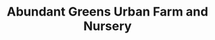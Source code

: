 ---
title: "Abundant Greens Urban Farm and Nursery"
url: /seattle/abundant-greens-urban-farm-and-nursery/
shop: Garten-Center
---